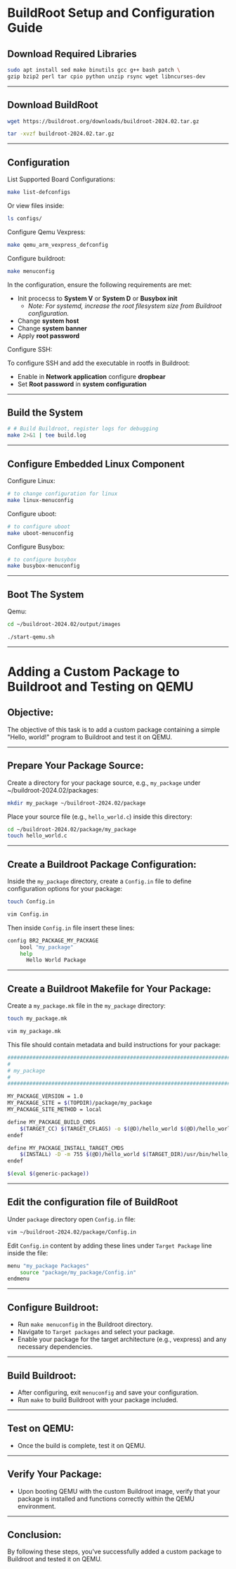# BuildRoot Setup and Configuration Guide

## Download Required Libraries

```bash
sudo apt install sed make binutils gcc g++ bash patch \
gzip bzip2 perl tar cpio python unzip rsync wget libncurses-dev
```
---

## Download BuildRoot

```bash
wget https://buildroot.org/downloads/buildroot-2024.02.tar.gz

tar -xvzf buildroot-2024.02.tar.gz
```
---

## Configuration

List Supported Board Configurations:

```bash
make list-defconfigs
```

Or view files inside:
```bash
ls configs/
```

Configure Qemu Vexpress:

```bash
make qemu_arm_vexpress_defconfig
```

Configure buildroot:

```bash
make menuconfig
```

In the configuration, ensure the following requirements are met:

- Init procecss to **System V** or **System D** or **Busybox init**
	- _Note: For systemd, increase the root filesystem size from Buildroot configuration._
- Change **system host**
- Change **system banner**
- Apply **root password**

Configure SSH:

To configure SSH and add the executable in rootfs in Buildroot:

- Enable in **Network application** configure **dropbear**
- Set **Root password** in **system configuration**

---

## Build the System

```bash
# # Build Buildroot, register logs for debugging
make 2>&1 | tee build.log

```

---

## Configure Embedded Linux Component

Configure Linux:

```bash
# to change configuration for linux 
make linux-menuconfig
```

Configure uboot:

```bash
# to configure uboot
make uboot-menuconfig
```

Configure Busybox:

```bash
# to configure busybox
make busybox-menuconfig
```

---

## Boot The System

Qemu:

```bash
cd ~/buildroot-2024.02/output/images 
```

```bash
./start-qemu.sh
```
---

# Adding a Custom Package to Buildroot and Testing on QEMU

## Objective:
The objective of this task is to add a custom package containing a simple "Hello, world!" program to Buildroot and test it on QEMU.

---

## Prepare Your Package Source:

Create a directory for your package source, e.g., `my_package` under ~/buildroot-2024.02/packages:
```bash
mkdir my_package ~/buildroot-2024.02/package
```
Place your source file (e.g., `hello_world.c`) inside this directory:
```bash
cd ~/buildroot-2024.02/package/my_package
touch hello_world.c
```
---

## Create a Buildroot Package Configuration:

Inside the `my_package` directory, create a `Config.in` file to define configuration options for your package:

```bash
touch Config.in
```

```bash
vim Config.in
```
Then inside `Config.in` file insert these lines:
```bash
config BR2_PACKAGE_MY_PACKAGE
    bool "my_package"
    help
      Hello World Package
```
---

## Create a Buildroot Makefile for Your Package:

Create a `my_package.mk` file in the `my_package` directory:
```bash
touch my_package.mk
```

```bash
vim my_package.mk
```
This file should contain metadata and build instructions for your package:

```bash
################################################################################
#
# my_package
#
################################################################################

MY_PACKAGE_VERSION = 1.0
MY_PACKAGE_SITE = $(TOPDIR)/package/my_package
MY_PACKAGE_SITE_METHOD = local

define MY_PACKAGE_BUILD_CMDS
    $(TARGET_CC) $(TARGET_CFLAGS) -o $(@D)/hello_world $(@D)/hello_world.c
endef

define MY_PACKAGE_INSTALL_TARGET_CMDS
    $(INSTALL) -D -m 755 $(@D)/hello_world $(TARGET_DIR)/usr/bin/hello_world
endef

$(eval $(generic-package))
```
---

## Edit the configuration file of BuildRoot

Under `package` directory open `Config.in` file:

```bash
vim ~/buildroot-2024.02/package/Config.in
```
Edit `Config.in` content by adding these lines under `Target Package` line inside the file:

```bash
menu "my_package Packages"
    source "package/my_package/Config.in"
endmenu

```

---

## Configure Buildroot:

   - Run `make menuconfig` in the Buildroot directory.
   - Navigate to `Target packages` and select your package.
   - Enable your package for the target architecture (e.g., vexpress) and any necessary dependencies.

---

## Build Buildroot:

   - After configuring, exit `menuconfig` and save your configuration.
   - Run `make` to build Buildroot with your package included.

---

## Test on QEMU:
   - Once the build is complete, test it on QEMU.

---

## Verify Your Package:

   - Upon booting QEMU with the custom Buildroot image, verify that your package is installed and functions correctly within the QEMU environment.

---

## Conclusion:
By following these steps, you've successfully added a custom package to Buildroot and tested it on QEMU.

